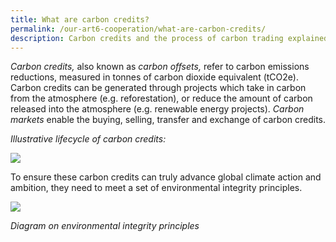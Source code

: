 ```yaml
---
title: What are carbon credits?
permalink: /our-art6-cooperation/what-are-carbon-credits/
description: Carbon credits and the process of carbon trading explained.
---
```

_Carbon credits,_ also known as _carbon offsets,_ refer to carbon emissions reductions, measured in tonnes of carbon dioxide equivalent (tCO2e). Carbon credits can be generated through projects which take in carbon from the atmosphere (e.g. reforestation), or reduce the amount of carbon released into the atmosphere (e.g. renewable energy projects). *Carbon markets* enable the buying, selling, transfer and exchange of carbon credits.

*Illustrative lifecycle of carbon credits:*

<img src="https://file.go.gov.sg/carbon-credit-lifecycle-v2.png"> 

To ensure these carbon credits can truly advance global climate action and ambition, they need to meet a set of environmental integrity principles.

<img src="https://file.go.gov.sg/icc-eligibility-criteria-20231101.png"> 

*Diagram on environmental integrity principles*